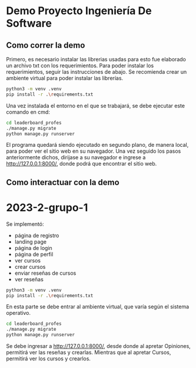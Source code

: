 # Demo Proyecto Ingeniería De Software

## Como correr la demo 

Primero, es necesario instalar las librerias usadas para esto fue elaborado un archivo txt con los requerimientos. Para poder instalar los requerimientos, seguir las instrucciones de abajo. Se  recomienda crear un ambiente virtual para poder instalar las librerías.
```sh
python3 -m venv .venv
pip install -r .\requirements.txt
```

Una vez instalada el entorno en el que se trabajará, se debe ejecutar este comando en cmd:
```sh
cd leaderboard_profes
./manage.py migrate
python manage.py runserver      
```

El programa quedará siendo ejecutado en segundo plano, de manera local, para poder ver el sitio web en su navegador. Una vez seguido los pasos anteriormente dichos, dirijase a su navegador e ingrese a http://127.0.0.1:8000/, donde podrá que encontrar el sitio web.

## Como interactuar con la demo



# 2023-2-grupo-1
Se implementó:
- página de registro
- landing page
- página de login
- página de perfil
- ver cursos
- crear cursos
- enviar reseñas de cursos
- ver reseñas


```sh
python3 -m venv .venv
pip install -r .\requirements.txt
```
En esta parte se debe entrar al ambiente virtual, que varía según el sistema operativo.
```sh
cd leaderboard_profes
./manage.py migrate
python manage.py runserver      
```
Se debe ingresar a http://127.0.0.1:8000/, desde donde al apretar Opiniones, permitirá ver las reseñas y crearlas. Mientras que al apretar Cursos, permitirá ver los cursos y crearlos.